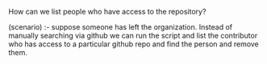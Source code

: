 How can we list people who have access to the repository?

(scenario) :- suppose someone has left the organization. Instead of manually searching via github we can run the script and list the contributor who has access to a particular github repo and find the person
              and remove them.

